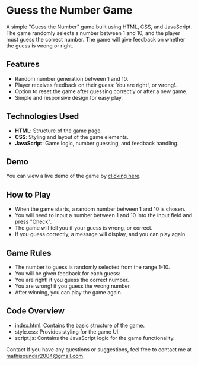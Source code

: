 # Guess the Number Game

A simple "Guess the Number" game built using HTML, CSS, and JavaScript. The game randomly selects a number between 1 and 10, and the player must guess the correct number. The game will give feedback on whether the guess is wrong or right.

## Features

- Random number generation between 1 and 10.
- Player receives feedback on their guess: You are right!, or wrong!.
- Option to reset the game after guessing correctly or after a new game.
- Simple and responsive design for easy play.

## Technologies Used

- **HTML**: Structure of the game page.
- **CSS**: Styling and layout of the game elements.
- **JavaScript**: Game logic, number guessing, and feedback handling.

## Demo

You can view a live demo of the game by [clicking here]( https://mathiyarasi-soundar.github.io/Guess-the-Number/). 

## How to Play

- When the game starts, a random number between 1 and 10 is chosen.
- You will need to input a number between 1 and 10 into the input field and press "Check".
- The game will tell you if your guess is wrong, or correct.
- If you guess correctly, a message will display, and you can play again.
  
## Game Rules

- The number to guess is randomly selected from the range 1-10.
- You will be given feedback for each guess:
- You are right! if you guess the correct number.
- You are wrong! if you guess the wrong number.
- After winning, you can play the game again.

## Code Overview

- index.html: Contains the basic structure of the game.
- style.css: Provides styling for the game UI.
- script.js: Contains the JavaScript logic for the game functionality.

Contact
If you have any questions or suggestions, feel free to contact me at mathisoundar2004@gmail.com.
